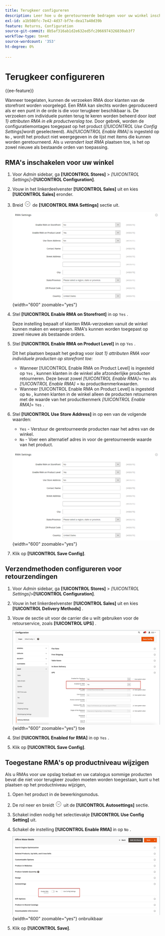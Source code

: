 ```yaml
---
title: Terugkeer configureren
description: Leer hoe u de geretourneerde bedragen voor uw winkel inschakelt en de ondersteunde verzendmethoden configureert.
exl-id: a1b508fc-7e42-4d37-bf7e-dea17a40d39b
feature: Returns, Configuration
source-git-commit: 8b5af316ab1d2e632ed5fc2066974326830ab3f7
workflow-type: tm+mt
source-wordcount: '353'
ht-degree: 0%

---
```


# Terugkeer configureren

{{ee-feature}}

Wanneer toegelaten, kunnen de verzoeken RMA door klanten van de storefront worden voorgelegd. Een RMA kan slechts worden geproduceerd als er een punt in de orde is die voor terugkeer beschikbaar is. De verzoeken om individuele punten terug te keren worden beheerd door _laat 1&rbrace; attributen RMA in elk productverslag toe._ Door gebrek, worden de configuratiemontages toegepast op het product (_[!UICONTROL Use Config Settings]_&#x200B;wordt geselecteerd). Als&#x200B;_[!UICONTROL Enable RMA]_ is ingesteld op `No` , wordt het product niet weergegeven in de lijst met items die kunnen worden geretourneerd. Als u _verandert laat RMA_ plaatsen toe, is het op zowel nieuwe als bestaande orden van toepassing.

## RMA&#39;s inschakelen voor uw winkel

1. Voor _Admin_ sidebar, ga **[!UICONTROL Stores]** > _[!UICONTROL Settings]_>**[!UICONTROL Configuration]**.

1. Vouw in het linkerdeelvenster **[!UICONTROL Sales]** uit en kies **[!UICONTROL Sales]** eronder.

1. Breid ![&#x200B; selecteur van de Uitbreiding &#x200B;](../assets/icon-display-expand.png) de **[!UICONTROL RMA Settings]** sectie uit.

   ![&#x200B; Montages RMA &#x200B;](../configuration-reference/sales/assets/sales-rma-settings.png){width="600" zoomable="yes"}

1. Stel **[!UICONTROL Enable RMA on Storefront]** in op `Yes` .

   Deze instelling bepaalt of klanten RMA-verzoeken vanuit de winkel kunnen maken en weergeven. RMA&#39;s kunnen worden toegepast op zowel nieuwe als bestaande orders.

1. Stel **[!UICONTROL Enable RMA on Product Level]** in op `Yes` .

   Dit het plaatsen bepaalt het gedrag voor _laat 1&rbrace; attributen RMA voor individuele producten op storefront toe:_

   - Wanneer [!UICONTROL Enable RMA on Product Level] is ingesteld op `Yes` , kunnen klanten in de winkel alle afzonderlijke producten retourneren. Deze bevat zowel _[!UICONTROL Enable RMA]_= `Yes` als&#x200B;_[!UICONTROL Enable RMA]_ = `No` productkenmerkwaarden.
   - Wanneer [!UICONTROL Enable RMA on Product Level] is ingesteld op `No` , kunnen klanten in de winkel alleen de producten retourneren met de waarde van het productkenmerk _[!UICONTROL Enable RMA]_= `Yes` .

1. Stel **[!UICONTROL Use Store Address]** in op een van de volgende waarden:

   - `Yes` - Verstuur de geretourneerde producten naar het adres van de winkel.
   - `No` - Voer een alternatief adres in voor de geretourneerde waarde van het product.

   ![&#x200B; Montages RMA met afwisselend adres &#x200B;](../configuration-reference/sales/assets/sales-rma-settings.png){width="600" zoomable="yes"}

1. Klik op **[!UICONTROL Save Config]**.

## Verzendmethoden configureren voor retourzendingen

1. Voor _Admin_ sidebar, ga **[!UICONTROL Stores]** > _[!UICONTROL Settings]_>**[!UICONTROL Configuration]**.

1. Vouw in het linkerdeelvenster **[!UICONTROL Sales]** uit en kies **[!UICONTROL Delivery Methods]** .

1. Vouw de sectie uit voor de carrier die u wilt gebruiken voor de retourservice, zoals **[!UICONTROL UPS]** .

   ![&#x200B; laat de dienst RMA voor drager &#x200B;](./assets/rma-delivery-method.png){width="600" zoomable="yes"} toe

1. Stel **[!UICONTROL Enabled for RMA]** in op `Yes` .

1. Klik op **[!UICONTROL Save Config]**.

## Toegestane RMA&#39;s op productniveau wijzigen

Als u RMAs voor uw opslag toelaat en uw catalogus sommige producten bevat die niet voor terugkeer zouden moeten worden toegestaan, kunt u het plaatsen op het productniveau wijzigen,

1. Open het product in de bewerkingsmodus.

1. De rol neer en breidt ![&#x200B; selecteur van de Uitbreiding &#x200B;](../assets/icon-display-expand.png) uit de **[!UICONTROL Autosettings]** sectie.

1. Schakel indien nodig het selectievakje **[!UICONTROL Use Config Setting]** uit.

1. Schakel de instelling **[!UICONTROL Enable RMA]** in op `No` .

   ![&#x200B; maak RMA voor een product &#x200B;](./assets/product-advanced-autosettings-enable-rma.png){width="600" zoomable="yes"} onbruikbaar

1. Klik op **[!UICONTROL Save]**.
